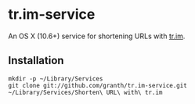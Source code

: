 # tr.im-service
An OS X (10.6+) service for shortening URLs with [tr.im](http://tr.im).

## Installation

    mkdir -p ~/Library/Services
    git clone git://github.com/granth/tr.im-service.git ~/Library/Services/Shorten\ URL\ with\ tr.im
